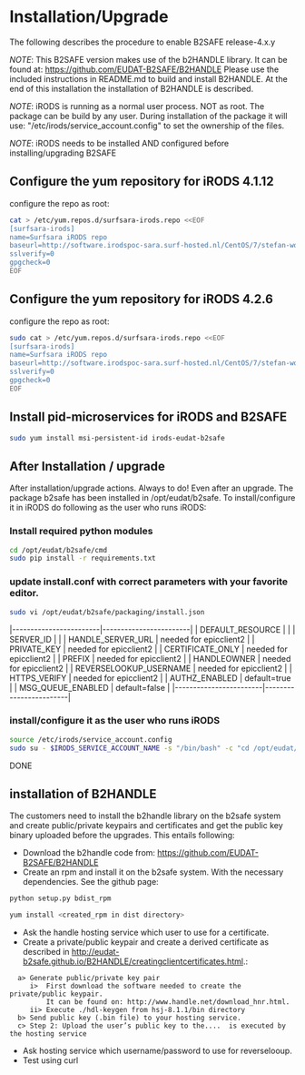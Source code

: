 Installation/Upgrade
===================

The following describes the procedure to enable B2SAFE release-4.x.y

*NOTE*: This B2SAFE version makes use of the b2HANDLE library.
It can be found at: https://github.com/EUDAT-B2SAFE/B2HANDLE
Please use the included instructions in README.md to build and install B2HANDLE.
At the end of this installation the installation of B2HANDLE is described.

*NOTE*: iRODS is running as a normal user process. NOT as root. The package can
be build by any user. During installation of the package it will use: 
"/etc/irods/service_account.config" to set the ownership of the files.

*NOTE*: iRODS needs to be installed AND configured before installing/upgrading B2SAFE

Configure the yum repository for iRODS 4.1.12
---------------------------------------------
configure the repo as root:
```bash
cat > /etc/yum.repos.d/surfsara-irods.repo <<EOF
[surfsara-irods]
name=Surfsara iRODS repo
baseurl=http://software.irodspoc-sara.surf-hosted.nl/CentOS/7/stefan-wolfsheimer/devel/irods-4.1.12
sslverify=0
gpgcheck=0
EOF
```


Configure the yum repository for iRODS 4.2.6
---------------------------------------------
configure the repo as root:

```bash
sudo cat > /etc/yum.repos.d/surfsara-irods.repo <<EOF
[surfsara-irods]
name=Surfsara iRODS repo
baseurl=http://software.irodspoc-sara.surf-hosted.nl/CentOS/7/stefan-wolfsheimer/devel/irods-4.2.6
sslverify=0
gpgcheck=0
EOF
```

Install pid-microservices for iRODS and B2SAFE
----------------------------------------------
```bash
sudo yum install msi-persistent-id irods-eudat-b2safe
```

After Installation / upgrade
----------------------------
After installation/upgrade actions. Always to do! Even after an upgrade.
The package b2safe has been installed in /opt/eudat/b2safe.
To install/configure it in iRODS do following as the user who runs iRODS:


### Install required python modules
```bash
cd /opt/eudat/b2safe/cmd
sudo pip install -r requirements.txt
```

### update install.conf with correct parameters with your favorite editor.
```bash
sudo vi /opt/eudat/b2safe/packaging/install.json
```

|------------------------|------------------------|
| DEFAULT_RESOURCE       |                        |
| SERVER_ID              |                        |
| HANDLE_SERVER_URL      | needed for epicclient2 |
| PRIVATE_KEY            | needed for epicclient2 |
| CERTIFICATE_ONLY       | needed for epicclient2 |
| PREFIX                 | needed for epicclient2 |
| HANDLEOWNER            | needed for epicclient2 |
| REVERSELOOKUP_USERNAME | needed for epicclient2 |
| HTTPS_VERIFY           | needed for epicclient2 |
| AUTHZ_ENABLED          | default=true           |
| MSG_QUEUE_ENABLED      | default=false          |
|------------------------|------------------------|


### install/configure it as the user who runs iRODS
```bash
source /etc/irods/service_account.config
sudo su - $IRODS_SERVICE_ACCOUNT_NAME -s "/bin/bash" -c "cd /opt/eudat/b2safe/packaging/ ; ./install.py"
```

DONE


## installation of B2HANDLE
The customers need to install the b2handle library on the b2safe system and
create public/private keypairs and certificates and get the public key binary
uploaded before the upgrades.
This entails following:
* Download the b2handle code from: https://github.com/EUDAT-B2SAFE/B2HANDLE
* Create an rpm and install it on the b2safe system. With the necessary
dependencies. See the github page:

```bash
python setup.py bdist_rpm
````

```bash
yum install <created_rpm in dist directory> 
```

* Ask the handle hosting service which user to use for a certificate.
* Create a private/public keypair and create a derived certificate as described
in  http://eudat-b2safe.github.io/B2HANDLE/creatingclientcertificates.html.: 
```
  a> Generate public/private key pair
     i>  First download the software needed to create the private/public keypair.
         It can be found on: http://www.handle.net/download_hnr.html.
     ii> Execute ./hdl-keygen from hsj-8.1.1/bin directory 
  b> Send public key (.bin file) to your hosting service.
  c> Step 2: Upload the user’s public key to the....  is executed by the hosting service
```
* Ask hosting service which username/password to use for reverselooup.
* Test using curl
